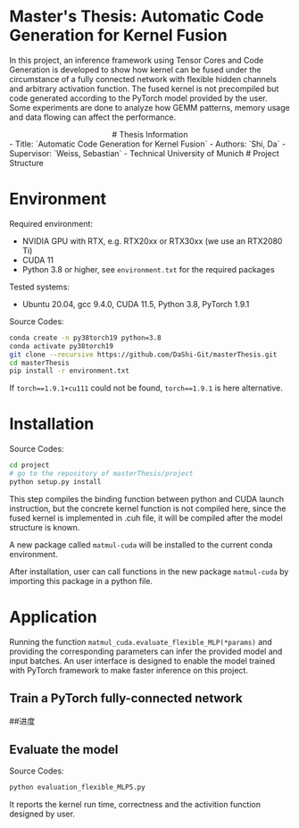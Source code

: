 Master's Thesis: Automatic Code Generation for Kernel Fusion
===
In this project, an inference framework using Tensor Cores and Code Generation is developed to show how kernel can be fused under the circumstance of a fully connected network with flexible hidden channels and arbitrary activation function. The fused kernel is not precompiled but code generated according to the PyTorch model provided by the user. Some experiments are done to analyze how GEMM patterns, memory usage and data flowing can affect the performance. 
<center># Thesis Information</center>
- Title:  `Automatic Code Generation for Kernel Fusion`
- Authors:  `Shi, Da`
- Supervisor: `Weiss, Sebastian`
- Technical University of Munich
# Project Structure

# Environment
Required environment:
 - NVIDIA GPU with RTX, e.g. RTX20xx or RTX30xx (we use an RTX2080 Ti)
 - CUDA 11
 - Python 3.8 or higher, see `environment.txt` for the required packages

Tested systems:
- Ubuntu 20.04, gcc 9.4.0, CUDA 11.5, Python 3.8, PyTorch 1.9.1

Source Codes:
```sh
conda create -n py38torch19 python=3.8
conda activate py38torch19
git clone --recursive https://github.com/DaShi-Git/masterThesis.git
cd masterThesis
pip install -r environment.txt

```
If `torch==1.9.1+cu111` could not be found, `torch==1.9.1` is here alternative.
# Installation
Source Codes:
```sh
cd project
# go to the repository of masterThesis/project
python setup.py install

```
This step compiles the binding function between python and CUDA launch instruction, but the concrete kernel function is not compiled here, since the fused kernel is implemented in .cuh file, it will be compiled after the model structure is known.

A new package called `matmul-cuda` will be installed to the current conda environment.

After installation, user can call functions in the new package `matmul-cuda` by importing this package in a python file.
# Application
Running the function `matmul_cuda.evaluate_flexible_MLP(*params)` and providing the corresponding parameters can infer the provided model and input batches. An user interface is designed to enable the model trained with PyTorch framework to make faster inference on this project.

## Train a PyTorch fully-connected network

##进度

## Evaluate the model
Source Codes:
```sh
python evaluation_flexible_MLP5.py

```
It reports the kernel run time, correctness and the activition function designed by user.
